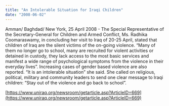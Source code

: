 ```yaml
---
title: "An Intolerable Situation for Iraqi Children"
date: "2008-06-02"
---
```


Amman/ Baghdad/ New York, 25 April 2008 - The Special Representative of the Secretary-General for Children and Armed Conflict, Ms. Radhika Coomaraswamy, in concluding her visit to Iraq of 20-25 April, stated that children of Iraq are the silent victims of the on-going violence. “Many of them no longer go to school, many are recruited for violent activities or detained in custody, they lack access to the most basic services and manifest a wide range of psychological symptoms from the violence in their everyday lives”. Increasing cases of gender based violence are also reported. “It is an intolerable situation” she said. She called on religious, political, military and community leaders to send one clear message to Iraqi children: “Stay out of the violence and go back to school”.

[https://www.uniraq.org/newsroom/getarticle.asp?ArticleID=669](https://www.uniraq.org/newsroom/getarticle.asp?ArticleID=669)
